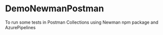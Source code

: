 # DemoNewmanPostman
To run some tests in Postman Collections using Newman npm package and AzurePipelines
